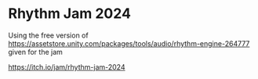 # Rhythm Jam 2024

Using the free version of https://assetstore.unity.com/packages/tools/audio/rhythm-engine-264777 given for the jam

https://itch.io/jam/rhythm-jam-2024